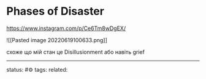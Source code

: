 # Phases of Disaster

https://www.instagram.com/p/Ce6Tm8wDgEX/

![[Pasted image 20220619100633.png]]


схоже що мій стан це Disillusionment
або навіть grief



---
status: #⚙️ 
tags: 
related: 
